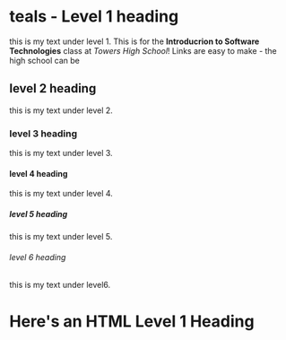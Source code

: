 # teals - Level 1 heading
this is my text under level 1. This is for the **Introducrion to Software Technologies** class at *Towers High School*! Links are easy to make - the high school can be 



## level 2 heading
this is my text under level 2.



### level 3 heading
this is my text under level 3.



#### level 4 heading
this is my text under level 4.




##### level 5 heading
this is my text under level 5.




###### level 6 heading
this is my text under level6.


<H1>Here's an HTML Level 1 Heading </H1>
